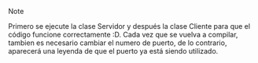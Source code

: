 > [!NOTE]
> Primero se ejecute la clase Servidor y después la clase Cliente para que el código funcione correctamente :D.
> Cada vez que se vuelva a compilar, tambien es necesario cambiar el numero de puerto, de lo contrario, aparecerá una leyenda de que el puerto ya está siendo utilizado.
